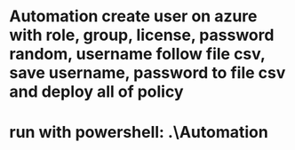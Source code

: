 # Automation create user on azure with role, group, license, password random, username follow file csv, save username, password to file csv and deploy all of policy 
# run with powershell: .\Automation
